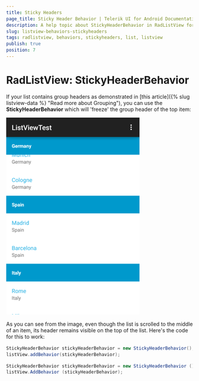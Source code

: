 ```yaml
---
title: Sticky Headers
page_title: Sticky Header Behavior | Telerik UI for Android Documentation
description: A help topic about StickyHeaderBehavior in RadListView for Android.
slug: listview-behaviors-stickyheaders
tags: radlistview, behaviors, stickyheaders, list, listview
publish: true
position: 7
---
```


# RadListView: StickyHeaderBehavior

If your list contains group headers as demonstrated in [this article]({% slug listview-data %} "Read more about Grouping"), you can use the **StickyHeaderBehavior** which will 'freeze' the group header of the top item:

![TelerikUI-ListView-StickyHeaders](images/listview-behaviors-stickyheaders-1.png "This is the sticky header behavior.")

As you can see from the image, even though the list is scrolled to the middle of an item, its header remains visible on the top of the list. Here's the code for this to work:

```Java
StickyHeaderBehavior stickyHeaderBehavior = new StickyHeaderBehavior();
listView.addBehavior(stickyHeaderBehavior);
```
```C#
StickyHeaderBehavior stickyHeaderBehavior = new StickyHeaderBehavior ();
listView.AddBehavior (stickyHeaderBehavior);
```
